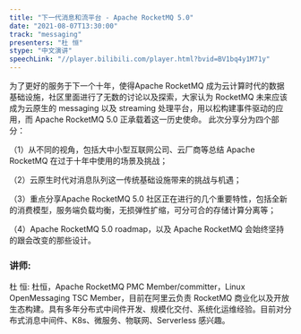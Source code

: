 ```yaml
---
title: "下一代消息和流平台 - Apache RocketMQ 5.0"
date: "2021-08-07T13:30:00" 
track: "messaging"
presenters: "杜 恒"
stype: "中文演讲"
speechLink: "//player.bilibili.com/player.html?bvid=BV1bq4y1M71y"
---
```

为了更好的服务于下一个十年，使得Apache RocketMQ 成为云计算时代的数据基础设施，社区里面进行了无数的讨论以及探索，大家认为 RocketMQ 未来应该成为云原生的 messaging 以及 streaming 处理平台，用以松构建事件驱动的应用，而 Apache RocketMQ 5.0 正承载着这一历史使命。
 此次分享分为四个部分：

 （1）从不同的视角，包括大中小型互联网公司、云厂商等总结 Apache RocketMQ 在过于十年中使用的场景及挑战；

 （2）云原生时代对消息队列这一传统基础设施带来的挑战与机遇；

 （3）重点分享Apache RocketMQ 5.0 社区正在进行的几个重要特性，包括全新的消费模型，服务端负载均衡，无损弹性扩缩，可分可合的存储计算分离等；

 （4）Apache RocketMQ 5.0 roadmap，以及 Apache RocketMQ 会始终坚持的跟会改变的那些设计。
 ### 讲师: 
 杜 恒: 杜恒，Apache RocketMQ PMC Member/committer，Linux OpenMessaging TSC Member，目前在阿里云负责 RocketMQ 商业化以及开放生态构建。具有多年分布式中间件开发、规模化交付、系统化运维经验。目前对分布式消息中间件、K8s、微服务、物联网、Serverless 感兴趣。
